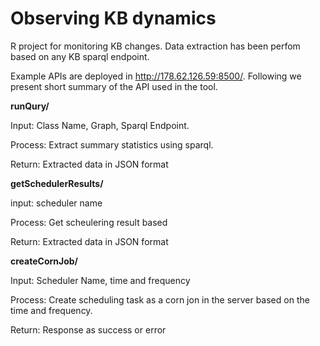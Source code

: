 # Observing KB dynamics 
R project for monitoring KB changes. Data extraction has been perfom based on any KB sparql endpoint. 

Example APIs are deployed in http://178.62.126.59:8500/. Following we present short summary of the API used in the tool.

**runQury/** 

Input: Class Name, Graph, Sparql Endpoint.

Process: Extract summary statistics using sparql.

Return: Extracted data in JSON format

**getSchedulerResults/**

input: scheduler name 

Process: Get scheulering result based

Return: Extracted data in JSON format

**createCornJob/**

Input: Scheduler Name, time and frequency

Process: Create scheduling task as a corn jon in the server based on the time and frequency. 

Return: Response as success or error
